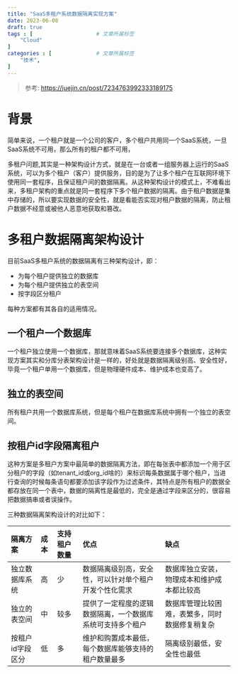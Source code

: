 ```yaml
---
title: "SaaS多租户系统数据隔离实现方案"
date: 2023-06-08
draft: true
tags : [                    # 文章所属标签
    "Cloud"
]
categories : [              # 文章所属标签
    "技术",
]
---
```


> 参考: https://juejin.cn/post/7234763992333189175 

# 背景

简单来说，一个租户就是一个公司的客户，多个租户共用同一个SaaS系统，一旦SaaS系统不可用，那么所有的租户都不可用，

多租户问题,其实是一种架构设计方式，就是在一台或者一组服务器上运行的SaaS系统，可以为多个租户（客户）提供服务，目的是为了让多个租户在互联网环境下使用同一套程序，且保证租户间的数据隔离。从这种架构设计的模式上，不难看出来，多租户架构的重点就是同一套程序下多个租户数据的隔离。由于租户数据是集中存储的，所以要实现数据的安全性，就是看能否实现对租户数据的隔离，防止租户数据不经意或被他人恶意地获取和篡改。

# 多租户数据隔离架构设计

目前SaaS多租户系统的数据隔离有三种架构设计，即：

- 为每个租户提供独立的数据库
- 为每个租户提供独立的表空间
- 按字段区分租户

每种方案都有其各自的适用情况。

## 一个租户一个数据库

一个租户独立使用一个数据库，那就意味着SaaS系统要连接多个数据库，这种实现方案其实和分库分表架构设计是一样的，好处就是数据隔离级别高、安全性好，毕竟一个租户单用一个数据库，但是物理硬件成本、维护成本也变高了。

## 独立的表空间

所有租户共用一个数据库系统，但是每个租户在数据库系统中拥有一个独立的表空间。

## 按租户id字段隔离租户

这种方案是多租户方案中最简单的数据隔离方法，即在每张表中都添加一个用于区分租户的字段（如tenant_id或org_id啥的）来标识每条数据属于哪个租户，当进行查询的时候每条语句都要添加该字段作为过滤条件，其特点是所有租户的数据全都存放在同一个表中，数据的隔离性是最低的，完全是通过字段来区分的，很容易把数据搞串或者误操作。


三种数据隔离架构设计的对比如下：


|隔离方案|成本|支持租户数量|优点|缺点|
|:-|:-|:-|:-|:-|
|独立数据库系统|高|少|数据隔离级别高，安全性，可以针对单个租户开发个性化需求|数据库独立安装，物理成本和维护成本都比较高|
|独立的表空间|中|较多|提供了一定程度的逻辑数据隔离，一个数据库系统可支持多个租户|数据库管理比较困难，表繁多，同时数据修复稍复杂|
|按租户id字段区分|低|多|维护和购置成本最低，每个数据库能够支持的租户数量最多|隔离级别最低，安全性也最低|


